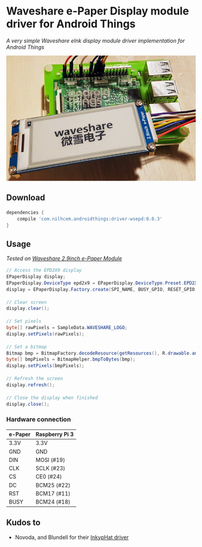 # Waveshare e-Paper Display module driver for Android Things

*A very simple Waveshare eInk display module driver implementation for Android Things*  

![preview][]  

## Download

```groovy
dependencies {
    compile 'com.nilhcem.androidthings:driver-wsepd:0.0.3'
}
```

## Usage

*Tested on [Waveshare 2.9inch e-Paper Module][module_wiki]*

```java
// Access the EPD2X9 display
EPaperDisplay display;
EPaperDisplay.DeviceType epd2x9 = EPaperDisplay.DeviceType.Preset.EPD2X9.deviceType;
display = EPaperDisplay.Factory.create(SPI_NAME, BUSY_GPIO, RESET_GPIO, DC_GPIO, epd2x9);

// Clear screen
display.clear();

// Set pixels
byte[] rawPixels = SampleData.WAVESHARE_LOGO;
display.setPixels(rawPixels);

// Set a bitmap
Bitmap bmp = BitmapFactory.decodeResource(getResources(), R.drawable.android);
byte[] bmpPixels = BitmapHelper.bmpToBytes(bmp);
display.setPixels(bmpPixels);

// Refresh the screen
display.refresh();

// Close the display when finished
display.close();
```

### Hardware connection

| e-Paper | Raspberry Pi 3 |
| ------- | -------------- |
| 3.3V    | 3.3V           |
| GND     | GND            |
| DIN     | MOSI (#19)     |
| CLK     | SCLK (#23)     |
| CS      | CE0 (#24)      |
| DC      | BCM25 (#22)    |
| RST     | BCM17 (#11)    |
| BUSY    | BCM24 (#18)    |

## Kudos to

* Novoda, and Blundell for their [InkypHat driver][inkyphat]

[preview]: https://raw.githubusercontent.com/Nilhcem/wsepd-androidthings/master/assets/preview.jpg
[module_wiki]: http://www.waveshare.com/wiki/2.9inch_e-Paper_Module
[inkyphat]: https://www.novoda.com/blog/porting-a-python-library-to-android-things-the-inkyphat/

